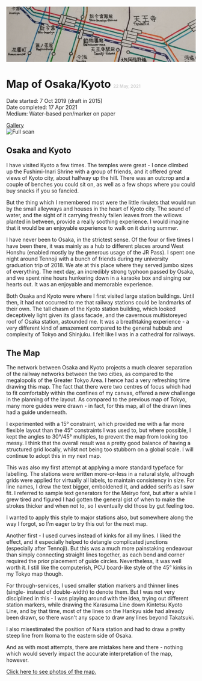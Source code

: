 ![OsaKyo Map Header Image](./osakyo-header.jpg)

# Map of Osaka/Kyoto <span style="font-size:0.4em; color:lightgrey">22 May, 2021</span>  

Date started: 7 Oct 2019 (draft in 2015)  
Date completed: 17 Apr 2021  
Medium: Water-based pen/marker on paper  

[Gallery](/gallery/#Osaka-Kyoto_Map)  
![Full scan](maps-blog/pics/gallery/osakyo/osakyo-scan.jpg)

## Osaka and Kyoto
I have visited Kyoto a few times. The temples were great - I once climbed up the Fushimi-Inari Shrine with a group of friends, and it offered great views of Kyoto city, about halfway up the hill. There was an outcrop and a couple of benches you could sit on, as well as a few shops where you could buy snacks if you so fancied.  

But the thing which I remembered most were the little rivulets that would run by the small alleyways and houses in the heart of Kyoto city. The sound of water, and the sight of it carrying freshly fallen leaves from the willows planted in between, provide a really soothing experience. I would imagine that it would be an enjoyable experience to walk on it during summer.  

I have never been to Osaka, in the strictest sense. Of the four or five times I have been there, it was mainly as a hub to different places around West Honshu (enabled mostly by the generous usage of the JR Pass). I spent one night around Tennoji with a bunch of friends during my university graduation trip of 2018. We ate at this place where they served jumbo sizes of everything. The next day, an incredibly strong typhoon passed by Osaka, and we spent nine hours hunkering down in a karaoke box and singing our hearts out. It was an enjoyable and memorable experience.  

Both Osaka and Kyoto were where I first visited large station buildings. Until then, it had not occurred to me that railway stations could be landmarks of their own. The tall chasm of the Kyoto station building, which looked deceptively light given its glass facade, and the cavernous multistoreyed roof of Osaka station, astounded me. It was a breathtaking experience - a very different kind of amazement compared to the general hubbub and complexity of Tokyo and Shinjuku. I felt like I was in a cathedral for railways.  

<mini-gallery 
    photo-list= "osakyo/osakyo-06;osakyo/osakyo-11;osakyo/osakyo-99"
    layout-list="1/1,1/1;        2/1,1/1;         1/2,2/2"/>  

## The Map
The network between Osaka and Kyoto projects a much clearer separation of the railway networks between the two cities, as compared to the megalopolis of the Greater Tokyo Area. I hence had a very refreshing time drawing this map. The fact that there were two centres of focus which had to fit comfortably within the confines of my canvas, offered a new challenge in the planning of the layout. As compared to the previous map of Tokyo, many more guides were drawn - in fact, for this map, all of the drawn lines had a guide underneath.  

I experimented with a 15&deg; constraint, which provided me with a far more flexible layout than the 45&deg; constraints I was used to, but where possible, I kept the angles to 30&deg;/45&deg; multiples, to prevent the map from looking too messy. I think that the overall result was a pretty good balance of having a structured grid locally, whilst not being too stubborn on a global scale. I will continue to adopt this in my next map.  

This was also my first attempt at applying a more standard typeface for labelling. The stations were written more-or-less in a natural style, although grids were applied for virtually all labels, to maintain consistency in size. For line names, I drew the text bigger, emboldened it, and added serifs as I saw fit. I referred to sample text generators for the Meiryo font, but after a while I grew tired and figured I had gotten the general gist of when to make the strokes thicker and when not to, so I eventually did those by gut feeling too.  

I wanted to apply this style to major stations also, but somewhere along the way I forgot, so I'm eager to try this out for the next map.  

Another first - I used curves instead of kinks for all my lines. I liked the effect, and it especially helped to detangle complicated junctions (especially after Tennoji). But this was a much more painstaking endeavour than simply connecting straight lines together, as each bend and corner required the prior placement of guide circles. Nevertheless, it was well worth it. I still like the computerish, PCU board-like style of the 45&deg; kinks in my Tokyo map though.

For through-services, I used smaller station markers and thinner lines (single- instead of double-width) to denote them. But I was not very disciplined in this - I was playing around with the idea, trying out different station markers, while drawing the Karasuma Line down Kintetsu Kyoto Line, and by that time, most of the lines on the Hankyu side had already been drawn, so there wasn't any space to draw any lines beyond Takatsuki.  

I also misestimated the position of Nara station and had to draw a pretty steep line from Ikoma to the eastern side of Osaka.  

And as with most attempts, there are mistakes here and there - nothing which would severly impact the accurate interpretation of the map, however.

[Click here to see photos of the map.](/gallery/)